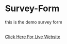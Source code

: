 # Survey-Form
this is the demo survey form

<br>
<a href="https://palrinku.github.io/Survey-Form/"> Click Here For Live Website </a>

